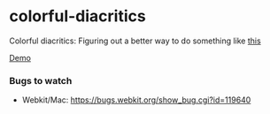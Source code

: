colorful-diacritics
===================

Colorful diacritics: Figuring out a better way to do something like [this](http://johndyer.name/coloring-hebrew-vowels-and-accents-in-htmlcss/)

[Demo](http://ophir.li/hebconj/colorful-diacritics/test.html)

### Bugs to watch

* Webkit/Mac: https://bugs.webkit.org/show_bug.cgi?id=119640
